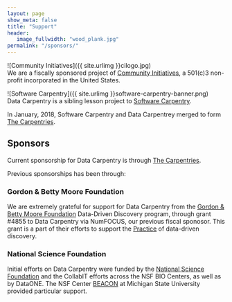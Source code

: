 ```yaml
---
layout: page
show_meta: false
title: "Support"
header:
   image_fullwidth: "wood_plank.jpg"
permalink: "/sponsors/"
---
```


![Community Initiatives]({{ site.urlimg }}cilogo.jpg)  
We are a fiscally sponsored project of [Community Initiatives](http://communityin.org/),
  a 501(c)3 non-profit incorporated in the United States.


![Software Carpentry]({{ site.urlimg }}software-carpentry-banner.png)  
Data Carpentry is a sibling lesson project to [Software Carpentry](http://software-carpentry.org). 

In January, 2018, Software Carpentry and Data Carpentrey merged to form [The Carpentries](https://carpentries.org/).

## Sponsors

Current sponsorship for Data Carpentry is through [The Carpentries](https://carpentries.org/supporters/).

Previous sponsorships has been through:

### Gordon & Betty Moore Foundation

We are extremely grateful for support for Data Carpentry from the [Gordon & Betty Moore Foundation](http://moore.org) Data-Driven Discovery program, through grant #4855 to Data Carpentry via NumFOCUS, our previous fiscal sponosor. This 
grant is a part of their efforts to support the [Practice](https://www.moore.org/programs/science/data-driven-discovery/ddd-practices) of data-driven discovery. 

### National Science Foundation

Initial efforts on Data Carpentry were funded by the [National Science Foundation](https://nsf.gov) and the CollabIT efforts across the NSF BIO Centers, as well as by DataONE. The NSF Center [BEACON](https://www3.beacon-center.org) at Michigan State University provided particular support.  
